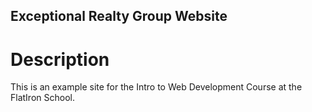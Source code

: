 Exceptional Realty Group Website
---

# Description

This is an example site  for the Intro to Web Development Course at the FlatIron School.
